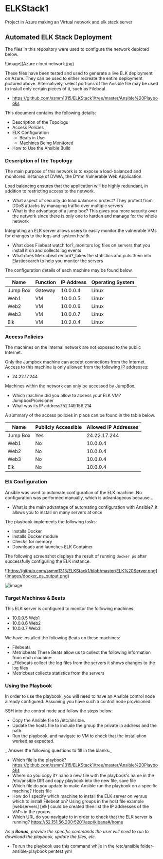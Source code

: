 # ELKStack1
Project in Azure making an Virtual network and elk stack server
## Automated ELK Stack Deployment

The files in this repository were used to configure the network depicted below.

![image](Azure cloud network.jpg)


These files have been tested and used to generate a live ELK deployment on Azure. They can be used to either recreate the entire deployment pictured above. Alternatively, select portions of the Ansible file may be used to install only certain pieces of it, such as Filebeat.

  - https://github.com/ssmm1315/ELKStack1/tree/master/Ansible%20Playbooks

This document contains the following details:
- Description of the Topologu
- Access Policies
- ELK Configuration
  - Beats in Use
  - Machines Being Monitored
- How to Use the Ansible Build


### Description of the Topology

The main purpose of this network is to expose a load-balanced and monitored instance of DVWA, the D*mn Vulnerable Web Application.

Load balancing ensures that the application will be highly redundant, in addition to restricting access to the network.
- What aspect of security do load balancers protect? They protect from DDoS attacks by managing traffic over multiple servers 
- What is the advantage of a jump box? This gives you more security over the network since there is only one to harden and manage for the whole network

Integrating an ELK server allows users to easily monitor the vulnerable VMs for changes to the logs and system health.
- What does Filebeat watch for?_monitors log files on servers that you install it on and collects log events
- What does Metricbeat record?_takes the statistics and puts them into Elasticsearch to help you monitor the servers

The configuration details of each machine may be found below.

| Name     | Function | IP Address | Operating System |
|----------|----------|------------|------------------|
| Jump Box | Gateway  | 10.0.0.4   | Linux            |
| Web1     | VM       | 10.0.0.5   | Linux            |
| Web2     | VM       | 10.0.0.6   | Linux            |
| Web3     | VM       | 10.0.0.7   | Linux            |
| Elk      | VM       | 10.2.0.4   | Linux            |
### Access Policies

The machines on the internal network are not exposed to the public Internet. 

Only the Jumpbox machine can accept connections from the Internet. Access to this machine is only allowed from the following IP addresses:
- 24.22.17.244

Machines within the network can only be accessed by JumpBox.
- Which machine did you allow to access your ELK VM? JumpboxProvisioner    
- What was its IP address?52.149.156.214

A summary of the access policies in place can be found in the table below.

| Name     | Publicly Accessible | Allowed IP Addresses |
|----------|---------------------|----------------------|
| Jump Box |     Yes             | 24.22.17.244         |
| Web1     |     No              | 10.0.0.4             |
| Web2     |     No              | 10.0.0.4             |
| Web3     |     No              | 10.0.0.4             |
| Elk      |     No              | 10.0.0.4             |


### Elk Configuration

Ansible was used to automate configuration of the ELK machine. No configuration was performed manually, which is advantageous because...
- What is the main advantage of automating configuration with Ansible?_it allows you to install on many servers at once

The playbook implements the following tasks:
- Installs Docker
- Installs Docker module
- Checks for memory
- Downloads and launches ELK Container

The following screenshot displays the result of running `docker ps` after successfully configuring the ELK instance.

![https://github.com/ssmm1315/ELKStack1/blob/master/ELK%20Server.png](Images/docker_ps_output.png)

![image](https://user-images.githubusercontent.com/63370629/89094822-f64f0280-d37c-11ea-807b-fbe313a4849e.png)









### Target Machines & Beats
This ELK server is configured to monitor the following machines:
- 10.0.0.5 Web1
- 10.0.0.6 Web2
- 10.0.0.7 Web3

We have installed the following Beats on these machines:
- Filebeats
- Metricbeats
These Beats allow us to collect the following information from each machine:
- _Filebeats collect the log files from the servers it shows changes to the log files 
 - Metricbeat collects statistics from the servers  

### Using the Playbook
In order to use the playbook, you will need to have an Ansible control node already configured. Assuming you have such a control node provisioned: 

SSH into the control node and follow the steps below:
- Copy the Ansible file to /etc/ansible.
- Update the hosts file to include the group the private ip address and the path 
- Run the playbook, and navigate to VM to check that the installation worked as expected.

_ Answer the following questions to fill in the blanks:_
- Which file is the playbook?  https://github.com/ssmm1315/ELKStack1/tree/master/Ansible%20Playbooks      
- Where do you copy it? nano a new file with the playbook's name in the /etc/ansible DIR and copy playbook into the new file, save file
- Which file do you update to make Ansible run the playbook on a specific machine? Hosts file 
- How do I specify which machine to install the ELK server on versus which to install Filebeat on? Using groups in the host file example [webservers] [elk] could be created then list the IP addresses of the VM's in the groups.
- Which URL do you navigate to in order to check that the ELK server is running? https://52.151.56.200:5201/app/kibana#/home

_As a **Bonus**, provide the specific commands the user will need to run to download the playbook, update the files, etc._
- To run the playbook use this command while in the /etc/ansible folder- ansible-playbook pentest.yml
